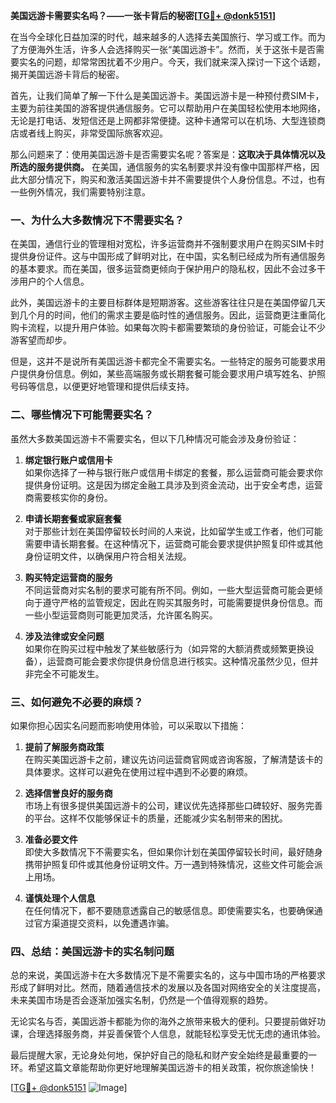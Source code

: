 **美国远游卡需要实名吗？——一张卡背后的秘密[[TG💪+ @donk5151](https://t.me/s/donk5151)]**

在当今全球化日益加深的时代，越来越多的人选择去美国旅行、学习或工作。而为了方便海外生活，许多人会选择购买一张“美国远游卡”。然而，关于这张卡是否需要实名的问题，却常常困扰着不少用户。今天，我们就来深入探讨一下这个话题，揭开美国远游卡背后的秘密。

首先，让我们简单了解一下什么是美国远游卡。美国远游卡是一种预付费SIM卡，主要为前往美国的游客提供通信服务。它可以帮助用户在美国轻松使用本地网络，无论是打电话、发短信还是上网都非常便捷。这种卡通常可以在机场、大型连锁商店或者线上购买，非常受国际旅客欢迎。

那么问题来了：使用美国远游卡是否需要实名呢？答案是：**这取决于具体情况以及所选的服务提供商。** 在美国，通信服务的实名制要求并没有像中国那样严格，因此大部分情况下，购买和激活美国远游卡并不需要提供个人身份信息。不过，也有一些例外情况，我们需要特别注意。

### **一、为什么大多数情况下不需要实名？**

在美国，通信行业的管理相对宽松，许多运营商并不强制要求用户在购买SIM卡时提供身份证件。这与中国形成了鲜明对比，在中国，实名制已经成为所有通信服务的基本要求。而在美国，很多运营商更倾向于保护用户的隐私权，因此不会过多干涉用户的个人信息。

此外，美国远游卡的主要目标群体是短期游客。这些游客往往只是在美国停留几天到几个月的时间，他们的需求主要是临时性的通信服务。因此，运营商更注重简化购卡流程，以提升用户体验。如果每次购卡都需要繁琐的身份验证，可能会让不少游客望而却步。

但是，这并不是说所有美国远游卡都完全不需要实名。一些特定的服务可能要求用户提供身份信息。例如，某些高端服务或长期套餐可能会要求用户填写姓名、护照号码等信息，以便更好地管理和提供后续支持。

### **二、哪些情况下可能需要实名？**

虽然大多数美国远游卡不需要实名，但以下几种情况可能会涉及身份验证：

1. **绑定银行账户或信用卡**  
   如果你选择了一种与银行账户或信用卡绑定的套餐，那么运营商可能会要求你提供身份证明。这是因为绑定金融工具涉及到资金流动，出于安全考虑，运营商需要核实你的身份。

2. **申请长期套餐或家庭套餐**  
   对于那些计划在美国停留较长时间的人来说，比如留学生或工作者，他们可能需要申请长期套餐。在这种情况下，运营商可能会要求提供护照复印件或其他身份证明文件，以确保用户符合相关法规。

3. **购买特定运营商的服务**  
   不同运营商对实名制的要求可能有所不同。例如，一些大型运营商可能会更倾向于遵守严格的监管规定，因此在购买其服务时，可能需要提供身份信息。而一些小型运营商则可能更加灵活，允许匿名购买。

4. **涉及法律或安全问题**  
   如果你在购买过程中触发了某些敏感行为（如异常的大额消费或频繁更换设备），运营商可能会要求你提供身份信息进行核实。这种情况虽然少见，但并非完全不可能发生。

### **三、如何避免不必要的麻烦？**

如果你担心因实名问题而影响使用体验，可以采取以下措施：

1. **提前了解服务商政策**  
   在购买美国远游卡之前，建议先访问运营商官网或咨询客服，了解清楚该卡的具体要求。这样可以避免在使用过程中遇到不必要的麻烦。

2. **选择信誉良好的服务商**  
   市场上有很多提供美国远游卡的公司，建议优先选择那些口碑较好、服务完善的平台。这样不仅能够保证卡的质量，还能减少实名制带来的困扰。

3. **准备必要文件**  
   即使大多数情况下不需要实名，但如果你计划在美国停留较长时间，最好随身携带护照复印件或其他身份证明文件。万一遇到特殊情况，这些文件可能会派上用场。

4. **谨慎处理个人信息**  
   在任何情况下，都不要随意透露自己的敏感信息。即使需要实名，也要确保通过官方渠道提交资料，以免遭遇诈骗。

### **四、总结：美国远游卡的实名制问题**

总的来说，美国远游卡在大多数情况下是不需要实名的，这与中国市场的严格要求形成了鲜明对比。然而，随着通信技术的发展以及各国对网络安全的关注度提高，未来美国市场是否会逐渐加强实名制，仍然是一个值得观察的趋势。

无论实名与否，美国远游卡都能为你的海外之旅带来极大的便利。只要提前做好功课，合理选择服务商，并妥善保管个人信息，就能轻松享受无忧无虑的通讯体验。

最后提醒大家，无论身处何地，保护好自己的隐私和财产安全始终是最重要的一环。希望这篇文章能帮助你更好地理解美国远游卡的相关政策，祝你旅途愉快！

[[TG💪+ @donk5151](https://t.me/s/donk5151) ![Image](https://i.postimg.cc/rwNCRYN7/Snipaste-2025-04-30-17-27-05.png)]